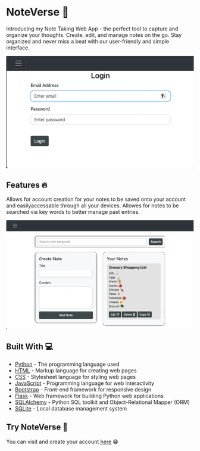 # NoteVerse 📝
Introducing my Note Taking Web App - the perfect tool to capture and organize your thoughts. Create, edit, and manage notes on the go. Stay organized and never miss a beat with our user-friendly and simple interface.

![Login Screen](https://github.com/stan10aviles/NoteVerse/blob/afdcec688f3281ebeb35fdf5400507e22ab83cf1/NoteVerse%20Images/Login.jpg)

## Features 🔥
Allows for account creation for your notes to be saved onto your account and easilyaccessable through all your devices. Allowes for notes to be searched via key words to better manage past entries.

![Home Screen](https://github.com/stan10aviles/NoteVerse/blob/afdcec688f3281ebeb35fdf5400507e22ab83cf1/NoteVerse%20Images/Home.jpg)

## Built With 💻

* [Python](https://www.python.org) - The programming language used
* [HTML](https://developer.mozilla.org/en-US/docs/Web/HTML) - Markup language for creating web pages
* [CSS](https://developer.mozilla.org/en-US/docs/Web/CSS) - Stylesheet language for styling web pages
* [JavaScript](https://developer.mozilla.org/en-US/docs/Web/JavaScript) - Programming language for web interactivity
* [Bootstrap](https://getbootstrap.com) - Front-end framework for responsive design
* [Flask](https://flask.palletsprojects.com/en/2.3.x/) - Web framework for building Python web applications
* [SQLAlchemy](https://www.sqlalchemy.org) - Python SQL toolkit and Object-Relational Mapper (ORM)
* [SQLite](https://www.sqlite.org/index.html) - Local database management system

## Try NoteVerse 🚀

You can visit and create your account [here](https://noteverse-2tk9.onrender.com/) 😁
